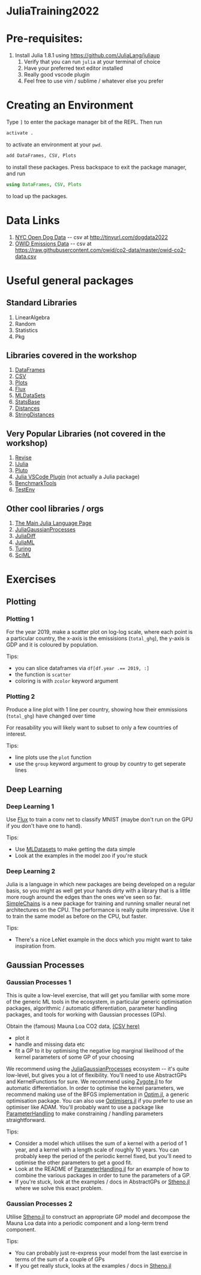 # JuliaTraining2022

# Pre-requisites:
1. Install Julia 1.8.1 using https://github.com/JuliaLang/juliaup
    1. Verify that you can run `julia` at your terminal of choice
    1. Have your preferred text editor installed
    1. Really good vscode plugin
    1. Feel free to use vim / sublime / whatever else you prefer

# Creating an Environment

Type `]` to enter the package manager bit of the REPL. Then run
```julia
activate .
```
to activate an environment at your `pwd`.
```julia
add DataFrames, CSV, Plots
```
to install these packages.
Press backspace to exit the package manager, and run
```julia
using DataFrames, CSV, Plots
```
to load up the packages.

# Data Links

1. [NYC Open Dog Data](https://data.cityofnewyork.us/Health/NYC-Dog-Licensing-Dataset/nu7n-tubp) -- csv at http://tinyurl.com/dogdata2022
1. [OWID Emissions Data](https://github.com/owid/co2-data) -- csv at https://raw.githubusercontent.com/owid/co2-data/master/owid-co2-data.csv


# Useful general packages

## Standard Libraries

1. LinearAlgebra
1. Random
1. Statistics
1. Pkg



## Libraries covered in the workshop

1. [DataFrames](https://github.com/JuliaData/DataFrames.jl)
1. [CSV](https://github.com/JuliaData/CSV.jl)
1. [Plots](https://github.com/JuliaPlots/Plots.jl)
1. [Flux](https://github.com/FluxML/Flux.jl)
1. [MLDataSets](https://github.com/JuliaML/MLDatasets.jl)
1. [StatsBase](https://github.com/JuliaStats/StatsBase.jl)
1. [Distances](https://github.com/JuliaStats/Distances.jl)
1. [StringDistances](https://github.com/matthieugomez/StringDistances.jl)



## Very Popular Libraries (not covered in the workshop)

1. [Revise](https://github.com/timholy/Revise.jl)
1. [IJulia](https://github.com/JuliaLang/IJulia.jl)
1. [Pluto](https://github.com/fonsp/Pluto.jl)
1. [Julia VSCode Plugin](https://code.visualstudio.com/docs/languages/julia) (not actually a Julia package)
1. [BenchmarkTools](https://github.com/JuliaCI/BenchmarkTools.jl)
1. [TestEnv](https://github.com/JuliaTesting/TestEnv.jl)


## Other cool libraries / orgs

1. [The Main Julia Language Page](https://julialang.org/)
1. [JuliaGaussianProcesses](https://github.com/JuliaGaussianProcesses/)
1. [JuliaDiff](https://juliadiff.org/)
1. [JuliaML](https://github.com/JuliaML)
1. [Turing](https://turing.ml/stable/)
1. [SciML](https://sciml.ai/)

# Exercises

## Plotting

### Plotting 1

For the year 2019, make a scatter plot on log-log scale,
where each point is a particular country, 
the x-axis is the emissisions (`total_ghg`), the y-axis is GDP and it is coloured by population.

Tips:
 - you can slice dataframes via `df[df.year .== 2019, :]`
 - the function is `scatter`
 - coloring is with `zcolor` keyword argument

### Plotting 2

Produce a line plot with 1 line per country,
showing how their emmissions (`total_ghg`) have changed over time

For reasability you will likely want to subset to only a few countries of interest.

Tips:
 - line plots use the `plot` function
 - use the `group` keyword argument to group by country to get seperate lines

## Deep Learning

### Deep Learning 1

Use [Flux](https://github.com/FluxML/Flux.jl) to train a conv net to classify MNIST (maybe
don't run on the GPU if you don't have one to hand).

Tips:
 - Use [MLDatasets](https://github.com/JuliaML/MLDatasets.jl) to make getting the data simple
 - Look at the examples in the model zoo if you're stuck


### Deep Learning 2

Julia is a language in which new packages are being developed on a regular basis, so you
might as well get your hands dirty with a library that is a little more rough around the
edges than the ones we've seen so far.
[SimpleChains](https://github.com/PumasAI/SimpleChains.jl) is a new package for training and running smaller neural net architectures
on the CPU.
The performance is really quite impressive.
Use it to train the same model as before on the CPU, but faster.

Tips:
 - There's a nice LeNet example in the docs which you might want to take inspiration from.

## Gaussian Processes

### Gaussian Processes 1

This is quite a low-level exercise, that will get you familiar with some more of the generic ML tools in the ecosystem, in particular generic optimisation packages, algorithmic / automatic differentiation, parameter handling packages, and tools for working with Gaussian processes (GPs).

Obtain the (famous) Mauna Loa CO2 data, [(CSV here)](https://scrippsco2.ucsd.edu/assets/data/atmospheric/stations/in_situ_co2/monthly/monthly_in_situ_co2_mlo.csv)
- plot it
- handle and missing data etc
- fit a GP to it by optimising the negative log marginal likelihood of the kernel parameters of some GP of your choosing

We recommend using the [JuliaGaussianProcesses](https://github.com/JuliaGaussianProcesses) ecosystem -- it's quite low-level, but gives you a lot of flexibility.
You'll need to use AbstractGPs and KernelFunctions for sure.
We recommend using [Zygote.jl](https://github.com/FluxML/Zygote.jl/) to for automatic differentiation.
In order to optimise the kernel parameters, we recommend making use of the BFGS implementation in [Optim.jl](), a generic optimisation package.
You can also use [Optimisers.jl](https://github.com/FluxML/Optimisers.jl) if you prefer to use an optimiser like ADAM.
You'll probably want to use a package like [ParameterHandling](https://github.com/invenia/ParameterHandling.jl/) to make constraining / handling parameters straightforward.

Tips:
 - Consider a model which utilises the sum of a kernel with a period of 1 year, and a kernel with a length scale of roughly 10 years. You can probably keep the period of the periodic kernel fixed, but you'll need to optimise the other parameters to get a good fit.
 - Look at the README of [ParameterHandling.jl](https://github.com/invenia/ParameterHandling.jl) for an example of how to combine the various packages in order to tune the parameters of a GP.
 - If you're stuck, look at the examples / docs in AbstractGPs or [Stheno.jl](https://github.com/JuliaGaussianProcesses/Stheno.jl) where we solve this exact problem.


### Gaussian Processes 2

Utilise [Stheno.jl](https://github.com/JuliaGaussianProcesses/Stheno.jl) to construct an appropriate GP model and decompose the Mauna Loa data into a periodic component and a long-term trend component.

Tips:
 - You can probably just re-express your model from the last exercise in terms of the sum of a couple of GPs
 - If you get really stuck, looks at the examples / docs in [Stheno.jl](https://github.com/JuliaGaussianProcesses/Stheno.jl)
